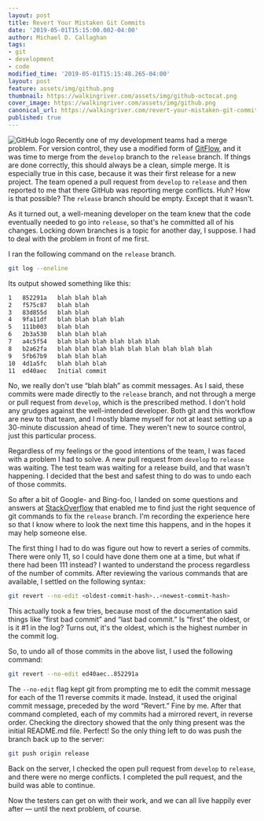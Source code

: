 ```yaml
---
layout: post
title: Revert Your Mistaken Git Commits
date: '2019-05-01T15:15:00.002-04:00'
author: Michael D. Callaghan
tags: 
- git 
- development
- code
modified_time: '2019-05-01T15:15:48.265-04:00'
layout: post
feature: assets/img/github.png
thumbnail: https://walkingriver.com/assets/img/github-octocat.png
cover_image: https://walkingriver.com/assets/img/github.png
canonical_url: https://walkingriver.com/revert-your-mistaken-git-commits/
published: true
---
```


<img src="https://walkingriver.com/assets/img/github-octocat.png" align="left" alt="GitHub logo"> Recently one of my development teams had a merge problem. For version control, they use a modified form of [GitFlow](https://nvie.com/posts/a-successful-git-branching-model/), and it was time to merge from the `develop` branch to the `release` branch. If things are done correctly, this should always be a clean, simple merge. It is especially true in this case, because it was their first release for a new project.  The team opened a pull request from `develop` to `release` and then reported to me that there GitHub was reporting merge conflicts. Huh?  How is that possible? The `release` branch should be empty. Except that it wasn't. 
<!--more-->

As it turned out, a well-meaning developer on the team knew that the code eventually needed to go into `release`, so that's he committed all of his changes. Locking down branches is a topic for another day, I suppose. I had to deal with the problem in front of me first.

I ran the following command on the `release` branch. 

```sh
git log --oneline
```

Its output  showed something like this:

```sh
1   852291a   blah blah blah
2   f575c87   blah blah
3   83d855d   blah blah
4   9fa11df   blah blah blah blah
5   111b003   blah blah
6   2b3a530   blah blah blah
7   a4c5f54   blah blah blah blah blah blah
8   b2a62fa   blah blah blah blah blah blah blah blah blah
9   5fb67b9   blah blah blah
10  4d1a5fc   blah blah blah
11  ed40aec   Initial commit
```

No, we really don't use “blah blah” as commit messages. As I said, these commits were made directly to the `release` branch, and not through a merge or pull request from `develop`, which is the prescribed method. I don't hold any grudges against the well-intended developer. Both git and this workflow are new to that team, and I mostly blame myself for not at least setting up a 30-minute discussion ahead of time. They weren't new to source control, just this particular process.

Regardless of my feelings or the good intentions of the team, I was faced with a problem I had to solve. A new pull request from `develop` to `release` was waiting. The test team was waiting for a release build, and that wasn't happening. I decided that the best and safest thing to do was to undo each of those commits. 

So after a bit of Google- and Bing-foo, I landed on some questions and answers at [StackOverflow](StackOverflow.com) that enabled me to find just the right sequence of git commands to fix the `release` branch. I'm recording the experience here so that I know where to look the next time this happens, and in the hopes it may help someone else. 

The first thing I had to do was figure out how to revert a series of commits. There were only 11, so I could have done them one at a time, but what if there had been 111 instead? I wanted to understand the process regardless of the number of commits. After reviewing the various commands that are available, I settled on the following syntax:

```sh
git revert --no-edit <oldest-commit-hash>..<newest-commit-hash>
```

This actually took a few tries, because most of the documentation said things like “first bad commit” and “last bad commit.” Is “first” the oldest, or is it #1 in the log? Turns out, it's the oldest, which is the highest number in the commit log.

So, to undo all of those commits in the above list, I used the following command: 

```sh
git revert --no-edit ed40aec..852291a
```

The `--no-edit` flag kept git from prompting me to edit the commit message for each of the 11 reverse commits it made. Instead, it used the original commit message, preceded by the word “Revert.” Fine by me. After that command completed, each of my commits had a mirrored revert, in reverse order. Checking the directory showed that the only thing present was the initial README.md file. Perfect! So the only thing left to do was push the branch back up to the server: 

```sh
git push origin release
```

Back on the server, I checked the open pull request from `develop` to `release`, and there were no merge conflicts. I completed the pull request, and the build was able to continue. 

Now the testers can get on with their work, and we can all live happily ever after — until the next problem, of course. 
